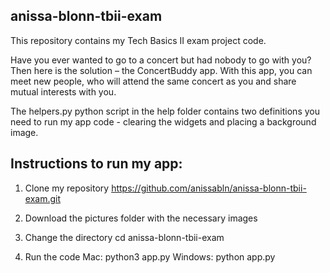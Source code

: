 ## anissa-blonn-tbii-exam

This repository contains my Tech Basics II exam project code.

Have you ever wanted to go to a concert but had nobody to go with you? Then here is the solution – the ConcertBuddy app. With this app, you can meet new people, who will attend the same concert as you and share mutual interests with you. 

The helpers.py python script in the help folder contains two definitions you need to run my app code - clearing the widgets and placing a background image.

## Instructions to run my app:

1. Clone my repository
https://github.com/anissabln/anissa-blonn-tbii-exam.git

2. Download the pictures folder with the necessary images

3. Change the directory
cd anissa-blonn-tbii-exam

4. Run the code
Mac:
python3 app.py
Windows:
python app.py
